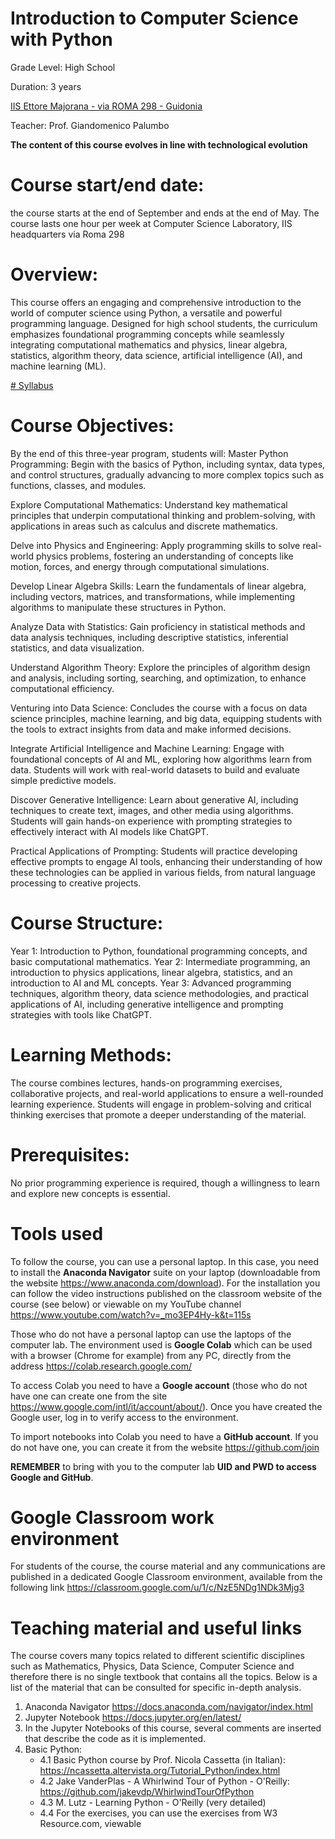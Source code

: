 # Introduction to Computer Science with Python

Grade Level: High School

Duration: 3 years

[IIS Ettore Majorana - via ROMA 298 - Guidonia](https://www.liceoguidonia.edu.it/)

Teacher: Prof. Giandomenico Palumbo

**The content of this course evolves in line with technological evolution**

# Course start/end date: 
the course starts at the end of September and ends at the end of May. The course lasts one hour per week at Computer Science Laboratory, IIS headquarters via Roma 298

# Overview:
This course offers an engaging and comprehensive introduction to the world of computer science using Python, a versatile and powerful programming language. Designed for high school students, the curriculum emphasizes foundational programming concepts while seamlessly integrating computational mathematics and physics, linear algebra, statistics, algorithm theory, data science, artificial intelligence (AI), and machine learning (ML).

[# Syllabus](./syllabus.md)

# Course Objectives:
By the end of this three-year program, students will: Master Python Programming: Begin with the basics of Python, including syntax, data types, and control structures, gradually advancing to more complex topics such as functions, classes, and modules.

Explore Computational Mathematics: Understand key mathematical principles that underpin computational thinking and problem-solving, with applications in areas such as calculus and discrete mathematics.

Delve into Physics and Engineering: Apply programming skills to solve real-world physics problems, fostering an understanding of concepts like motion, forces, and energy through computational simulations.

Develop Linear Algebra Skills: Learn the fundamentals of linear algebra, including vectors, matrices, and transformations, while implementing algorithms to manipulate these structures in Python.

Analyze Data with Statistics: Gain proficiency in statistical methods and data analysis techniques, including descriptive statistics, inferential statistics, and data visualization.

Understand Algorithm Theory: Explore the principles of algorithm design and analysis, including sorting, searching, and optimization, to enhance computational efficiency.

Venturing into Data Science: Concludes the course with a focus on data science principles, machine learning, and big data, equipping students with the tools to extract insights from data and make informed decisions.

Integrate Artificial Intelligence and Machine Learning: Engage with foundational concepts of AI and ML, exploring how algorithms learn from data. Students will work with real-world datasets to build and evaluate simple predictive models.

Discover Generative Intelligence: Learn about generative AI, including techniques to create text, images, and other media using algorithms. Students will gain hands-on experience with prompting strategies to effectively interact with AI models like ChatGPT.

Practical Applications of Prompting: Students will practice developing effective prompts to engage AI tools, enhancing their understanding of how these technologies can be applied in various fields, from natural language processing to creative projects.

# Course Structure:
Year 1: Introduction to Python, foundational programming concepts, and basic computational mathematics.
Year 2: Intermediate programming, an introduction to physics applications, linear algebra, statistics, and an introduction to AI and ML concepts.
Year 3: Advanced programming techniques, algorithm theory, data science methodologies, and practical applications of AI, including generative intelligence and prompting strategies with tools like ChatGPT.

# Learning Methods:
The course combines lectures, hands-on programming exercises, collaborative projects, and real-world applications to ensure a well-rounded learning experience. Students will engage in problem-solving and critical thinking exercises that promote a deeper understanding of the material.

# Prerequisites:
No prior programming experience is required, though a willingness to learn and explore new concepts is essential.

# Tools used
To follow the course, you can use a personal laptop.
In this case, you need to install the **Anaconda Navigator** suite on your laptop (downloadable from the website https://www.anaconda.com/download). For the installation you can follow the video instructions published on the classroom website of the course (see below) or viewable on my YouTube channel https://www.youtube.com/watch?v=_mo3EP4Hy-k&t=115s

Those who do not have a personal laptop can use the laptops of the computer lab. The environment used is **Google Colab** which can be used with a browser (Chrome for example) from any PC, directly from the address https://colab.research.google.com/

To access Colab you need to have a **Google account** (those who do not have one can create one from the site https://www.google.com/intl/it/account/about/). Once you have created the Google user, log in to verify access to the environment.

To import notebooks into Colab you need to have a **GitHub account**. If you do not have one, you can create it from the website https://github.com/join

**REMEMBER** to bring with you to the computer lab **UID and PWD to access Google and GitHub**.

# Google Classroom work environment
For students of the course, the course material and any communications are published in a dedicated Google Classroom environment, available from the following link
https://classroom.google.com/u/1/c/NzE5NDg1NDk3Mjg3

# Teaching material and useful links
The course covers many topics related to different scientific disciplines such as Mathematics, Physics, Data Science, Computer Science and therefore there is no single textbook that contains all the topics.
Below is a list of the material that can be consulted for specific in-depth analysis.

1. Anaconda Navigator
https://docs.anaconda.com/navigator/index.html
2. Jupyter Notebook
https://docs.jupyter.org/en/latest/
3. In the Jupyter Notebooks of this course, several comments are inserted that describe the code as it is implemented.
4. Basic Python:
    - 4.1 Basic Python course by Prof. Nicola Cassetta (in Italian): https://ncassetta.altervista.org/Tutorial_Python/index.html
    - 4.2 Jake VanderPlas - A Whirlwind Tour of Python - O'Reilly: https://github.com/jakevdp/WhirlwindTourOfPython
    - 4.3 M. Lutz - Learning Python - O'Reilly (very detailed)
    - 4.4 For the exercises, you can use the exercises from W3 Resource.com, viewable